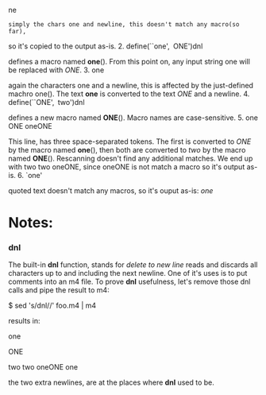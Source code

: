 
ne

    simply the chars one and newline, this doesn't match any macro(so far),
   so it's copied to the output as-is.
2. define(``one',` `ONE')dnl
   
   defines a macro named __one__(). From this point on, any input string one
   will be replaced with _ONE_.
3. one
   
   again the characters one and a newline, this is affected by the just-defined
   machro one(). The text __one__ is converted to the text _ONE_ and a newline.
4. define(``ONE',` `two')dnl
   
   defines a new macro named __ONE__(). Macro names are case-sensitive.
5. one ONE oneONE
   
   This line, has three space-separated tokens. The first is converted to _ONE_
   by the macro named __one__(), then both are converted to _two_ by the macro
   named __ONE__(). Rescanning doesn't find any additional matches. We end up with two two oneONE, since oneONE is not match a macro so it's output as-is.
6. `one'
   
   quoted text doesn't match any macros, so it's ouput as-is: _one_

# Notes:
### dnl
   The built-in __dnl__ function, stands for _delete to new line_ reads and discards all characters up to and including the next newline. One of it's uses is to put comments into an m4 file.
   To prove __dnl__ usefulness, let's remove those dnl calls and pipe the result to m4:

$ sed 's/dnl//' foo.m4 | m4

   results in:

one

ONE

two two oneONE
one

the two extra newlines, are at the places where __dnl__ used to be.
